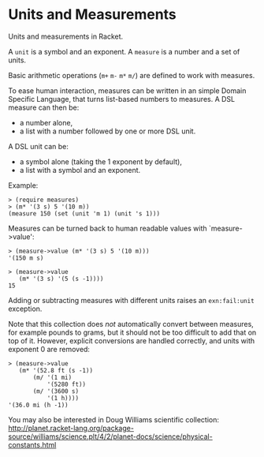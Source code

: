 Units and Measurements
======================

Units and measurements in Racket.

A `unit` is a symbol and an exponent.
A `measure` is a number and a set of units.

Basic arithmetic operations (`m+` `m-` `m*` `m/`) are defined to work with measures.

To ease human interaction, measures can be written in an simple Domain Specific Language, that turns list-based numbers to measures.
A DSL measure can then be:
* a number alone,
* a list with a number followed by one or more DSL unit.

A DSL unit can be:
* a symbol alone (taking the 1 exponent by default),
* a list with a symbol and an exponent.

Example:
```racket
> (require measures)
> (m* '(3 s) 5 '(10 m))
(measure 150 (set (unit 'm 1) (unit 's 1)))
```
Measures can be turned back to human readable values with `measure->value':
```racket
> (measure->value (m* '(3 s) 5 '(10 m)))
'(150 m s)

> (measure->value
   (m* '(3 s) '(5 (s -1))))
15
```

Adding or subtracting measures with different units raises an `exn:fail:unit` exception.

Note that this collection does _not_ automatically convert between measures,
for example pounds to grams, but it should not be too difficult to add that
on top of it.
However, explicit conversions are handled correctly, and units with exponent 0 are removed:
```racket
> (measure->value
   (m* '(52.8 ft (s -1))
       (m/ '(1 mi)
           '(5280 ft))
       (m/ '(3600 s)
           '(1 h))))
'(36.0 mi (h -1))
```

You may also be interested in Doug Williams scientific collection:
http://planet.racket-lang.org/package-source/williams/science.plt/4/2/planet-docs/science/physical-constants.html

